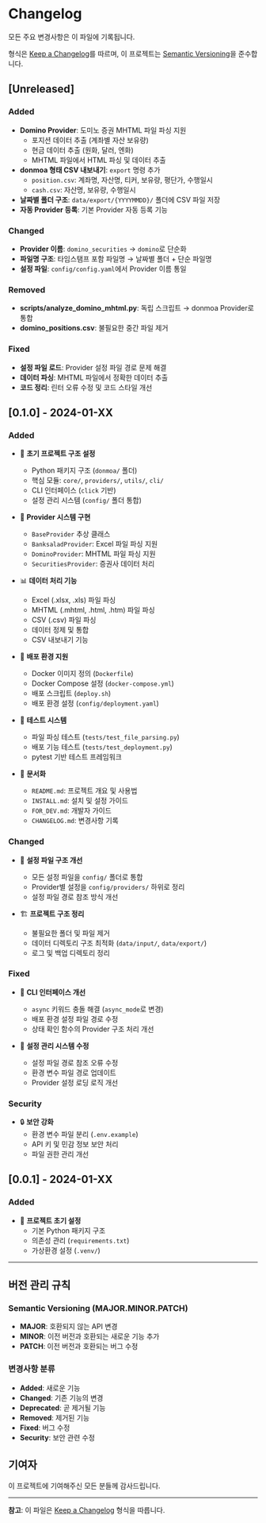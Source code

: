 # Changelog

모든 주요 변경사항은 이 파일에 기록됩니다.

형식은 [Keep a Changelog](https://keepachangelog.com/ko/1.0.0/)를 따르며,
이 프로젝트는 [Semantic Versioning](https://semver.org/lang/ko/)을 준수합니다.

## [Unreleased]

### Added
- **Domino Provider**: 도미노 증권 MHTML 파일 파싱 지원
  - 포지션 데이터 추출 (계좌별 자산 보유량)
  - 현금 데이터 추출 (원화, 달러, 엔화)
  - MHTML 파일에서 HTML 파싱 및 데이터 추출
- **donmoa 형태 CSV 내보내기**: `export` 명령 추가
  - `position.csv`: 계좌명, 자산명, 티커, 보유량, 평단가, 수행일시
  - `cash.csv`: 자산명, 보유량, 수행일시
- **날짜별 폴더 구조**: `data/export/{YYYYMMDD}/` 폴더에 CSV 파일 저장
- **자동 Provider 등록**: 기본 Provider 자동 등록 기능

### Changed
- **Provider 이름**: `domino_securities` → `domino`로 단순화
- **파일명 구조**: 타임스탬프 포함 파일명 → 날짜별 폴더 + 단순 파일명
- **설정 파일**: `config/config.yaml`에서 Provider 이름 통일

### Removed
- **scripts/analyze_domino_mhtml.py**: 독립 스크립트 → donmoa Provider로 통합
- **domino_positions.csv**: 불필요한 중간 파일 제거

### Fixed
- **설정 파일 로드**: Provider 설정 파일 경로 문제 해결
- **데이터 파싱**: MHTML 파일에서 정확한 데이터 추출
- **코드 정리**: 린터 오류 수정 및 코드 스타일 개선

## [0.1.0] - 2024-01-XX

### Added
- 🚀 **초기 프로젝트 구조 설정**
  - Python 패키지 구조 (`donmoa/` 폴더)
  - 핵심 모듈: `core/`, `providers/`, `utils/`, `cli/`
  - CLI 인터페이스 (`click` 기반)
  - 설정 관리 시스템 (`config/` 폴더 통합)

- 🔧 **Provider 시스템 구현**
  - `BaseProvider` 추상 클래스
  - `BanksaladProvider`: Excel 파일 파싱 지원
  - `DominoProvider`: MHTML 파일 파싱 지원
  - `SecuritiesProvider`: 증권사 데이터 처리

- 📊 **데이터 처리 기능**
  - Excel (.xlsx, .xls) 파일 파싱
  - MHTML (.mhtml, .html, .htm) 파일 파싱
  - CSV (.csv) 파일 파싱
  - 데이터 정제 및 통합
  - CSV 내보내기 기능

- 🐳 **배포 환경 지원**
  - Docker 이미지 정의 (`Dockerfile`)
  - Docker Compose 설정 (`docker-compose.yml`)
  - 배포 스크립트 (`deploy.sh`)
  - 배포 환경 설정 (`config/deployment.yaml`)

- 🧪 **테스트 시스템**
  - 파일 파싱 테스트 (`tests/test_file_parsing.py`)
  - 배포 기능 테스트 (`tests/test_deployment.py`)
  - pytest 기반 테스트 프레임워크

- 📝 **문서화**
  - `README.md`: 프로젝트 개요 및 사용법
  - `INSTALL.md`: 설치 및 설정 가이드
  - `FOR_DEV.md`: 개발자 가이드
  - `CHANGELOG.md`: 변경사항 기록

### Changed
- 🔄 **설정 파일 구조 개선**
  - 모든 설정 파일을 `config/` 폴더로 통합
  - Provider별 설정을 `config/providers/` 하위로 정리
  - 설정 파일 경로 참조 방식 개선

- 🏗️ **프로젝트 구조 정리**
  - 불필요한 폴더 및 파일 제거
  - 데이터 디렉토리 구조 최적화 (`data/input/`, `data/export/`)
  - 로그 및 백업 디렉토리 정리

### Fixed
- 🐛 **CLI 인터페이스 개선**
  - `async` 키워드 충돌 해결 (`async_mode`로 변경)
  - 배포 환경 설정 파일 경로 수정
  - 상태 확인 함수의 Provider 구조 처리 개선

- 🔧 **설정 관리 시스템 수정**
  - 설정 파일 경로 참조 오류 수정
  - 환경 변수 파일 경로 업데이트
  - Provider 설정 로딩 로직 개선

### Security
- 🔒 **보안 강화**
  - 환경 변수 파일 분리 (`.env.example`)
  - API 키 및 민감 정보 보안 처리
  - 파일 권한 관리 개선

## [0.0.1] - 2024-01-XX

### Added
- 🎯 **프로젝트 초기 설정**
  - 기본 Python 패키지 구조
  - 의존성 관리 (`requirements.txt`)
  - 가상환경 설정 (`.venv/`)

---

## 버전 관리 규칙

### Semantic Versioning (MAJOR.MINOR.PATCH)

- **MAJOR**: 호환되지 않는 API 변경
- **MINOR**: 이전 버전과 호환되는 새로운 기능 추가
- **PATCH**: 이전 버전과 호환되는 버그 수정

### 변경사항 분류

- **Added**: 새로운 기능
- **Changed**: 기존 기능의 변경
- **Deprecated**: 곧 제거될 기능
- **Removed**: 제거된 기능
- **Fixed**: 버그 수정
- **Security**: 보안 관련 수정

## 기여자

이 프로젝트에 기여해주신 모든 분들께 감사드립니다.

---

**참고**: 이 파일은 [Keep a Changelog](https://keepachangelog.com/) 형식을 따릅니다.
